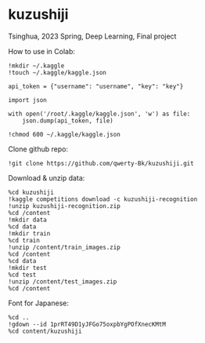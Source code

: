 # kuzushiji
Tsinghua, 2023 Spring, Deep Learning, Final project


How to use in Colab:
```
!mkdir ~/.kaggle
!touch ~/.kaggle/kaggle.json

api_token = {"username": "username", "key": "key"}

import json

with open('/root/.kaggle/kaggle.json', 'w') as file:
    json.dump(api_token, file)

!chmod 600 ~/.kaggle/kaggle.json
```

Clone github repo:
```
!git clone https://github.com/qwerty-Bk/kuzushiji.git
```

Download & unzip data:
``` 
%cd kuzushiji
!kaggle competitions download -c kuzushiji-recognition
!unzip kuzushiji-recognition.zip
%cd /content
!mkdir data
%cd data
!mkdir train
%cd train
!unzip /content/train_images.zip
%cd /content
%cd data
!mkdir test
%cd test
!unzip /content/test_images.zip
%cd /content
```

Font for Japanese:
```
%cd ..
!gdown --id 1prRT49D1yJFGo75oxpbYgPOfXnecKMtM
%cd content/kuzushiji
```
